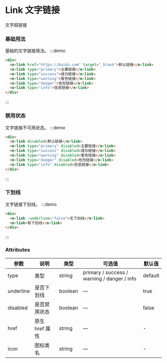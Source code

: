 # Link 文字链接

文字超链接

### 基础用法
基础的文字链接用法。
:::demo
```html
<div>
  <m-link href="https://baidu.com" target="_blank">默认链接</m-link>
  <m-link type="primary">主要链接</m-link>
  <m-link type="success">成功链接</m-link>
  <m-link type="warning">警告链接</m-link>
  <m-link type="danger">危险链接</m-link>
  <m-link type="info">信息链接</m-link>
</div>
```
:::

### 禁用状态
文字链接不可用状态。
:::demo
```html
<div>
  <m-link disabled>默认链接</m-link>
  <m-link type="primary" disabled>主要链接</m-link>
  <m-link type="success" disabled>成功链接</m-link>
  <m-link type="warning" disabled>警告链接</m-link>
  <m-link type="danger" disabled>危险链接</m-link>
  <m-link type="info" disabled>信息链接</m-link>
</div>
```
:::

### 下划线
文字链接下划线。
:::demo
```html
<div>
  <m-link :underline="false">无下划线</m-link>
  <m-link>有下划线</m-link>
</div>
```
:::

<script>
  import mLink from "../../components/subGroup/mLink.vue"
  export default {
    data() {
      return {
      };
    },
    components: {
      mLink
    }
  };
</script>

### Attributes

| 参数           | 说明                           | 类型      | 可选值                               | 默认值  |
| -------------- | ------------------------------ | --------- | ------------------------------------ | ------- |
| type           | 类型                   | string  | primary / success / warning / danger / info | default |
| underline      | 是否下划线                         | boolean | —                                    | true    |
| disabled       | 是否禁用状态                       | boolean | —                                    | false   |
| href           | 原生 href 属性                     | string  | —                                    | -       |
| icon           | 图标类名                       | string  | —                                    | -       |
